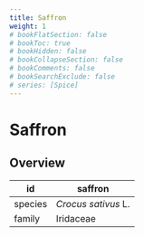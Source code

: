```yaml
---
title: Saffron
weight: 1
# bookFlatSection: false
# bookToc: true
# bookHidden: false
# bookCollapseSection: false
# bookComments: false
# bookSearchExclude: false
# series: [Spice]
---
```


# Saffron
## Overview

|   id  |      saffron      |
|-------|-------------------|
|species|*Crocus sativus* L.|
| family|     Iridaceae     |